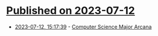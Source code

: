 # [Published on 2023-07-12](index.md)

* [2023-07-12, 15:17:39](https://lobste.rs/s/alvnky/computer_science_major_arcana) - [Computer Science Major Arcana](https://www.tumblr.com/eyepool/722652304002678784/computer-science-major-arcana)
